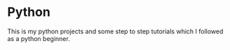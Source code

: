 # Python
This is my python projects and some step to step tutorials which I followed as a python beginner. 
